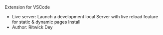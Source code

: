 Extension for VSCode 
- Live server: Launch a development local Server with live reload feature for static & dynamic pages
Install
- Author: Ritwick Dey
